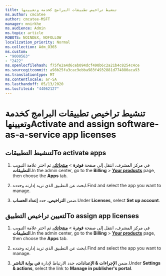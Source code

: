 ```yaml
---
title: تنشيط تراخيص تطبيقات البرامج كخدمة وتعيينها
ms.author: cmcatee
author: cmcatee-MSFT
manager: mnirkhe
ms.audience: Admin
ms.topic: article
ROBOTS: NOINDEX, NOFOLLOW
localization_priority: Normal
ms.collection: Adm_O365
ms.custom:
- "9000563"
- "2422"
ms.openlocfilehash: f75fe2a4d6ceb094dcf490b6c2a21b4c8254c4ce
ms.sourcegitcommit: a98b25fa3cac9ebba983f4932881d774880aca93
ms.translationtype: MT
ms.contentlocale: ar-SA
ms.lasthandoff: 05/13/2020
ms.locfileid: "44062127"
---
```

# <a name="activate-and-assign-software-as-a-service-app-licenses"></a><span data-ttu-id="7ac8d-102">تنشيط تراخيص تطبيقات البرامج كخدمة وتعيينها</span><span class="sxs-lookup"><span data-stu-id="7ac8d-102">Activate and assign software-as-a-service app licenses</span></span> 

## <a name="to-activate-apps"></a><span data-ttu-id="7ac8d-103">لتنشيط التطبيقات</span><span class="sxs-lookup"><span data-stu-id="7ac8d-103">To activate apps</span></span>

1. <span data-ttu-id="7ac8d-104">في مركز المشرف، انتقل إلى صفحة **فوترة**  >  **[منتجاتك،](https://go.microsoft.com/fwlink/p/?linkid=842054)** ثم اختر علامة التبويب **التطبيقات.**</span><span class="sxs-lookup"><span data-stu-id="7ac8d-104">In the admin center, go to the **Billing** > **[Your products](https://go.microsoft.com/fwlink/p/?linkid=842054)** page, then choose the **Apps** tab.</span></span>

2. <span data-ttu-id="7ac8d-105">ابحث عن التطبيق الذي تريد إدارته وحدده.</span><span class="sxs-lookup"><span data-stu-id="7ac8d-105">Find and select the app you want to manage.</span></span>

3. <span data-ttu-id="7ac8d-106">ضمن **التراخيص،** حدد **إعداد الحساب**.</span><span class="sxs-lookup"><span data-stu-id="7ac8d-106">Under **Licenses**, select **Set up account**.</span></span>  

## <a name="to-assign-app-licenses"></a><span data-ttu-id="7ac8d-107">لتعيين تراخيص التطبيق</span><span class="sxs-lookup"><span data-stu-id="7ac8d-107">To assign app licenses</span></span>

1. <span data-ttu-id="7ac8d-108">في مركز المشرف، انتقل إلى صفحة **فوترة**  >  **[منتجاتك،](https://go.microsoft.com/fwlink/p/?linkid=842054)** ثم اختر علامة التبويب **التطبيقات.**</span><span class="sxs-lookup"><span data-stu-id="7ac8d-108">In the admin center, go to the **Billing** > **[Your products](https://go.microsoft.com/fwlink/p/?linkid=842054)** page, then choose the **Apps** tab.</span></span>

2. <span data-ttu-id="7ac8d-109">ابحث عن التطبيق الذي تريد إدارته وحدده.</span><span class="sxs-lookup"><span data-stu-id="7ac8d-109">Find and select the app you want to manage.</span></span>  

3. <span data-ttu-id="7ac8d-110">ضمن **الإجراءات & الإعدادات،** حدد الارتباط لإدارة **في بوابة الناشر**.</span><span class="sxs-lookup"><span data-stu-id="7ac8d-110">Under **Settings & actions**, select the link to **Manage in publisher's portal**.</span></span>
